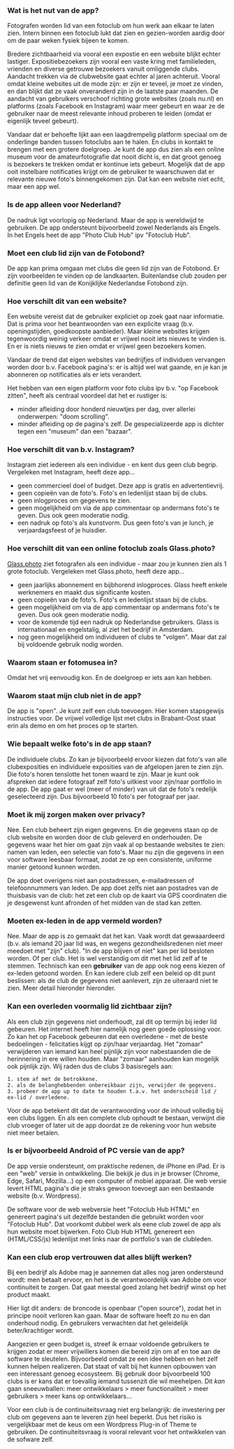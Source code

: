 ###  Wat is het nut van de app?

Fotografen worden lid van een fotoclub om hun werk aan elkaar te laten zien.
Intern binnen een fotoclub lukt dat zien en gezien-worden aardig door om de paar weken fysiek bijeen te komen. 

Bredere zichtbaarheid via vooral een expostie en een website blijkt echter lastiger.
Expositiebezoekers zijn vooral een vaste kring met familieleden, vrienden en diverse getrouwe bezoekers vanuit omliggende clubs.
Aandacht trekken via de clubwebsite gaat echter al jaren achteruit. Vooral omdat kleine websites uit de mode zijn: er zijn er teveel, je moet ze vinden, en dan blijkt dat ze vaak onveranderd zijn in de laatste paar maanden.
De aandacht van gebruikers verschoof richting grote websites (zoals nu.nl) en platforms (zoals Facebook en Instagram) waar meer gebeurt en waar ze de gebruiker naar de meest relevante inhoud proberen te leiden (omdat er eigenlijk teveel gebeurt).

Vandaar dat er behoefte lijkt aan een laagdrempelig platform speciaal om de onderlinge banden tussen fotoclubs aan te halen. En clubs in kontakt te brengen met een grotere doelgroep.
Je kunt de app dus zien als een online museum voor de amateurfotografie dat nooit dicht is, en dat groot genoeg is bezoekers te trekken omdat er kontinue iets gebeurt.
Mogelijk dat de app ooit instelbare notificaties krijgt om de gebruiker te waarschuwen dat er relevante nieuwe foto's binnengekomen zijn. Dat kan een website niet echt, maar een app wel.

### Is de app alleen voor Nederland?

De nadruk ligt voorlopig op Nederland. Maar de app is wereldwijd te gebruiken.
De app ondersteunt bijvoorbeeld zowel Nederlands als Engels. In het Engels heet de app "Photo Club Hub" ipv "Fotoclub Hub".

### Moet een club lid zijn van de Fotobond?

De app kan prima omgaan met clubs die geen lid zijn van de Fotobond.
Er zijn voorbeelden te vinden op de landkaarten.
Buitenlandse club zouden per definitie geen lid van de Konijklijke Nederlandse Fotobond zijn.

### Hoe verschilt dit van een website?

Een website vereist dat de gebruiker expliciet op zoek gaat naar informatie.
Dat is prima voor het beantwoorden van een explicite vraag (b.v. openingstijden, goedkoopste aanbieder).
Maar kleine websites krijgen tegenwoordig weinig verkeer omdat er vrijwel nooit iets nieuws te vinden is.
En er is niets nieuws te zien omdat er vrijwel geen bezoekers komen. 

Vandaar de trend dat eigen websites van bedrijfjes of individuen vervangen worden door b.v. Facebook pagina's: 
er is altijd wel wat gaande, en je kan je abonneren op notificaties als er iets verandert.

Het hebben van een eigen platform voor foto clubs ipv b.v. "op Facebook zitten", heeft als centraal voordeel dat het er rustiger is:

- minder afleiding door honderd nieuwtjes per dag, over allerlei onderwerpen: "doom scrolling".
- minder afleiding op de pagina's zelf. De gespecializeerde app is dichter tegen een "museum" dan een "bazaar". 

### Hoe verschilt dit van b.v. Instagram?

Instagram ziet iedereen als een individue - en kent dus geen club begrip.
Vergeleken met Instagram, heeft deze app...

- geen commercieel doel of budget. Deze app is gratis en advertentievrij.
- geen copieën van de foto's. Foto's en ledenlijst staan bij de clubs.
- geen inlogproces om gegevens te zien.
- geen mogelijkheid om via de app commentaar op andermans foto's te geven. Dus ook geen moderatie nodig.
- een nadruk op foto's als kunstvorm. Dus geen foto's van je lunch, je verjaardagsfeest of je huisdier.

### Hoe verschilt dit van een online fotoclub zoals Glass.photo?

[Glass.photo](www.glass.photo) ziet fotografen als een individue - maar zou je kunnen zien als 1 grote fotoclub.
Vergeleken met Glass.photo, heeft deze app...

- geen jaarlijks abonnement en bijbhorend inlogproces. Glass heeft enkele werknemers en maakt dus significante kosten.
- geen copieën van de foto's. Foto's en ledenlijst staan bij de clubs.
- geen mogelijkheid om via de app commentaar op andermans foto's te geven. Dus ook geen moderatie nodig.
- voor de komende tijd een nadruk op Nederlandse gebruikers. Glass is internationaal en engelstalig, al ziet het bedrijf in Amsterdam.
- nog geen mogelijkheid om individueen of clubs te "volgen". Maar dat zal bij voldoende gebruik nodig worden.

### Waarom staan er fotomusea in?

Omdat het vrij eenvoudig kon. En de doelgroep er iets aan kan hebben.

### Waarom staat mijn club niet in de app?

De app is "open". Je kunt zelf een club toevoegen. Hier komen stapsgewijs instructies voor.
De vrijwel volledige lijst met clubs in Brabant-Oost staat erin als demo en om het proces op te starten.

### Wie bepaalt welke foto's in de app staan?

De individuele clubs. Zo kan je bijvoorbeeld ervoor kiezen dat foto's van alle clubexposities en individuele exposities van de afgelopen jaren te zien zijn.
Die foto's horen tenslotte het tonen waard te zijn. Maar je kunt ook afspreken dat iedere fotograaf zelf foto's uitkiest voor zijn/naar portfolio in de app.
De app gaat er wel (meer of minder) van uit dat de foto's redelijk geselecteerd zijn. Dus bijvoorbeeld 10 foto's per fotograaf per jaar.

### Moet ik mij zorgen maken over privacy?

Nee. Een club beheert zijn eigen gegevens. En die gegevens staan op de club website en worden door de club geleverd en onderhouden.
De gegevens waar het hier om gaat zijn vaak al op bestaande websites te zien: namen van leden, een selectie van foto's.
Maar nu zijn die gegevens in een voor software leesbaar formaat, zodat ze op een consistente, uniforme manier getoond kunnen worden.

De app doet overigens niet aan postadressen, e-mailadressen of telefoonnummers van leden.
De app doet zelfs niet aan postadres van de thuisbasis van de club: 
het zet een club op de kaart via GPS coordinaten die je desgewenst kunt afronden of het midden van de stad kan zetten.

### Moeten ex-leden in de app vermeld worden?

Nee. Maar de app is zo gemaakt dat het kan.
Vaak wordt dat gewaaardeerd (b.v. als iemand 20 jaar lid was, en wegens gezondheidsredenen niet meer meedoet met "zijn" club).
"In de app blijven of niet" kan per lid besloten worden. Of per club. Het is wel verstandig om dit met het lid zelf af te stemmen.
Technisch kan een **gebruiker** van de app ook nog eens kiezen of ex-leden getoond worden.
En kan iedere club zelf een beleid op dit punt beslissen: als de club de gegevens niet aanlevert, zijn ze uiteraard niet te zien.
Meer detail hieronder hieronder.

### Kan een overleden voormalig lid zichtbaar zijn?

Als een club zijn gegevens niet onderhoudt, zal dit op termijn bij ieder lid gebeuren. 
Het internet heeft hier namelijk nog geen goede oplossing voor. 
Zo kan het op Facebook gebeuren dat een overledene - met de beste bedoelingen - felicitaties kijgt op zijn/haar verjaardag.
Het "zomaar" verwijderen van iemand kan heel pijnlijk zijn voor nabestaanden die de herinnering in ere willen houden.
Maar "zomaar" aanhouden kan mogelijk ook pijnlijk zijn. 
Wij raden dus de clubs 3 basisregels aan:

    1. stem af met de betrokkene.
    2. als de belanghebbenden onbereikbaar zijn, verwijder de gegevens.
    3. probeer de app up to date te houden t.a.v. het onderscheid lid / ex-lid / overledene.

Voor de app betekent dit dat de verantwoording voor de inhoud volledig bij een clubs liggen. 
En als een complete club ophoudt te bestaan, verwijnt die club vroeger of later uit de app
doordat ze de rekening voor hun website niet meer betalen.

### Is er bijvoorbeeld Android of PC versie van de app?

De app versie ondersteunt, om praktische redenen, de iPhone en iPad.
Er is een "web" versie in ontwikkeling. Die bekijk je dus in je browser (Chrome, Edge, Safari, Mozilla...) op een computer of mobiel apparaat.
Die web versie levert HTML pagina's die je straks gewoon toevoegt aan een bestaande website (b.v. Wordpress).

De software voor de web webversie heet "Fotoclub Hub HTML" en genereert pagina's uit dezelfde bestanden die gebruikt worden voor "Fotoclub Hub".
Dat voorkomt dubbel werk als eene club zowel de app als hun website moet bijwerken.
Foto Club Hub HTML genereert een (HTML/CSS/js) ledenlijst met links naar de portfolio's van de clubleden.

### Kan een club erop vertrouwen dat alles blijft werken?

Bij een bedrijf als Adobe mag je aannemen dat alles nog jaren ondersteund wordt: men betaalt ervoor, 
en het is de verantwoordelijk van Adobe om voor continuiteit te zorgen. 
Dat gaat meestal goed zolang het bedrijf winst op het product maakt.

Hier ligt dit anders: de broncode is openbaar ("open source"), zodat het in principe nooit verloren kan gaan.
Maar de software heeft zo nu en dan onderhoud nodig. En gebruikers verwachten dat het geleidelijk beter/krachtiger wordt.

Aangezien er geen budget is, streef ik ernaar voldoende gebruikers te krijgen zodat er meer vrijwillers komen die bereid zijn
om af en toe aan de software te sleutelen. Bijvoorbeeld omdat ze een idee hebben en het zelf kunnen helpen realizeren.
Dat staat of valt bij het kunnen opbouwen van een interessant genoeg ecosysteem.
Bij gebruik door bijvoorbeeld 100 clubs is er kans dat er toevallig iemand tussenzit die wil meehelpen.
Dit _kan_ gaan sneeuwballen: meer ontwikkelaars > meer functionaliteit > meer gebruikers > meer kans op ontwikkelaars...

Voor een club is de continuiteitsvraag niet erg belangrijk: de investering per club om gegevens aan te leveren zijn heel beperkt.
Dus het risiko is vergelijkbaar met de keus om een Wordpress Plug-in of Theme te gebruiken. De continuiteitsvraag is vooral relevant voor het ontwikkelen van de sofware zelf. 

